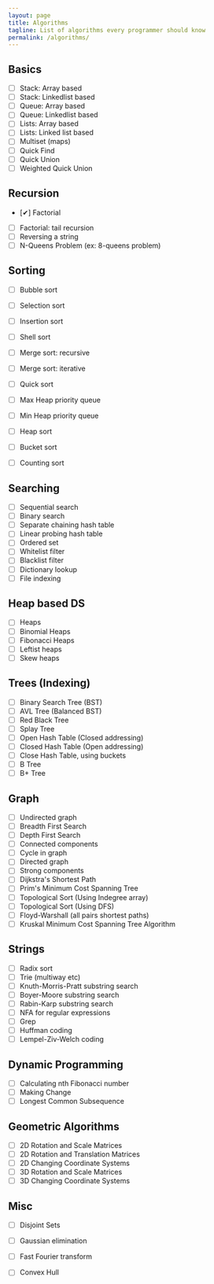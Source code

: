 ```yaml
---
layout: page
title: Algorithms
tagline: List of algorithms every programmer should know
permalink: /algorithms/
---
```


## Basics

- [ ] Stack: Array based
- [ ] Stack: Linkedlist based
- [ ] Queue: Array based
- [ ] Queue: Linkedlist based
- [ ] Lists: Array based
- [ ] Lists: Linked list based
- [ ] Multiset (maps)
- [ ] Quick Find
- [ ] Quick Union
- [ ] Weighted Quick Union

## Recursion

- [✔] Factorial
- [ ] Factorial: tail recursion
- [ ] Reversing a string
- [ ] N-Queens Problem (ex: 8-queens problem)

## Sorting

- [ ] Bubble sort
- [ ] Selection sort
- [ ] Insertion sort
- [ ] Shell sort
- [ ] Merge sort: recursive
- [ ] Merge sort: iterative
- [ ] Quick sort
- [ ] Max Heap priority queue
- [ ] Min Heap priority queue
- [ ] Heap sort
- [ ] Bucket sort
- [ ] Counting sort


## Searching

- [ ] Sequential search
- [ ] Binary search
- [ ] Separate chaining hash table
- [ ] Linear probing hash table
- [ ] Ordered set
- [ ] Whitelist filter
- [ ] Blacklist filter
- [ ] Dictionary lookup
- [ ] File indexing

## Heap based DS

- [ ] Heaps
- [ ] Binomial Heaps
- [ ] Fibonacci Heaps
- [ ] Leftist heaps
- [ ] Skew heaps

## Trees (Indexing)

- [ ] Binary Search Tree (BST)
- [ ] AVL Tree (Balanced BST)
- [ ] Red Black Tree
- [ ] Splay Tree
- [ ] Open Hash Table (Closed addressing)
- [ ] Closed Hash Table (Open addressing)
- [ ] Close Hash Table, using buckets
- [ ] B Tree
- [ ] B+ Tree

## Graph

- [ ] Undirected graph
- [ ] Breadth First Search
- [ ] Depth First Search
- [ ] Connected components
- [ ] Cycle in graph
- [ ] Directed graph
- [ ] Strong components
- [ ] Dijkstra's Shortest Path
- [ ] Prim's Minimum Cost Spanning Tree
- [ ] Topological Sort (Using Indegree array)
- [ ] Topological Sort (Using DFS)
- [ ] Floyd-Warshall (all pairs shortest paths)
- [ ] Kruskal Minimum Cost Spanning Tree Algorithm

## Strings

- [ ] Radix sort
- [ ] Trie (multiway etc)
- [ ] Knuth-Morris-Pratt substring search
- [ ] Boyer-Moore substring search
- [ ] Rabin-Karp substring search
- [ ] NFA for regular expressions
- [ ] Grep
- [ ] Huffman coding
- [ ] Lempel-Ziv-Welch coding

## Dynamic Programming

- [ ] Calculating nth Fibonacci number
- [ ] Making Change
- [ ] Longest Common Subsequence

## Geometric Algorithms
- [ ] 2D Rotation and Scale Matrices
- [ ] 2D Rotation and Translation Matrices
- [ ] 2D Changing Coordinate Systems
- [ ] 3D Rotation and Scale Matrices
- [ ] 3D Changing Coordinate Systems

## Misc
- [ ] Disjoint Sets
- [ ] Gaussian elimination
- [ ] Fast Fourier transform
- [ ] Convex Hull


